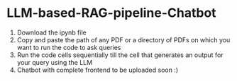 # LLM-based-RAG-pipeline-Chatbot

1) Download the ipynb file
2) Copy and paste the path of any PDF or a directory of PDFs on which you want to run the code to ask queries
3) Run the code cells sequentially till the cell that generates an output for your query using the LLM
4) Chatbot with complete frontend to be uploaded soon :)

